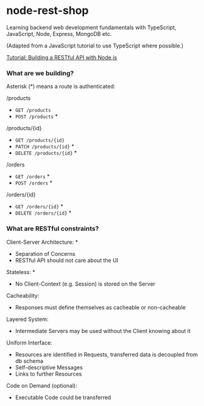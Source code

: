 # node-rest-shop

Learning backend web development fundamentals with TypeScript, JavaScript, Node, Express, MongoDB etc.

(Adapted from a JavaScript tutorial to use TypeScript where possible.)

[Tutorial: Building a RESTful API with Node.js](https://www.youtube.com/playlist?list=PL55RiY5tL51q4D-B63KBnygU6opNPFk_q)

### What are we building?

Asterisk (*) means a route is authenticated:

/products
- `GET /products`
- `POST /products` *

/products/{id}
- `GET /products/{id}`
- `PATCH /products/{id}` *
- `DELETE /products/{id}` *

/orders
- `GET /orders` *
- `POST /orders` *

/orders/{id}
- `GET /orders/{id}` *
- `DELETE /orders/{id}` *



### What are RESTful constraints?

Client-Server Architecture: *
- Separation of Concerns
- RESTful API should not care about the UI

Stateless: *
- No Client-Context (e.g. Session) is stored on the Server

Cacheability:
- Responses must define themselves as cacheable or non-cacheable

Layered System:
- Intermediate Servers may be used without the Client knowing about it

Uniform Interface:
- Resources are identified in Requests, transferred data is decoupled from db schema
- Self-descriptive Messages
- Links to further Resources

Code on Demand (optional):
- Executable Code could be transferred